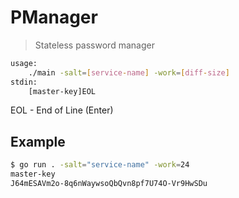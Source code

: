 # PManager

> Stateless password manager

```bash
usage: 
    ./main -salt=[service-name] -work=[diff-size]
stdin:
    [master-key]EOL
```

EOL - End of Line (Enter)

## Example

```bash
$ go run . -salt="service-name" -work=24
master-key
J64mESAVm2o-8q6nWaywsoQbQvn8pf7U74O-Vr9HwSDu
```
